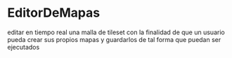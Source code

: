 # EditorDeMapas
editar en tiempo real una malla de tileset con la finalidad de que un usuario pueda crear sus propios mapas y guardarlos de tal forma que puedan ser ejecutados
